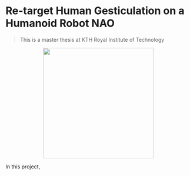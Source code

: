 # Re-target Human Gesticulation on a Humanoid Robot NAO
> This is a master thesis at KTH Royal Institute of Technology

<p align="center">
	<img src="https://www.softbankrobotics.com/emea/themes/custom/softbank/images/full-nao.png" width="300" align="center"/>
</p>





In this project, 

